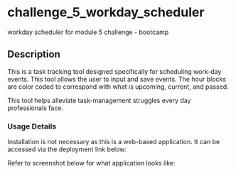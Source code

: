 # challenge_5_workday_scheduler
workday scheduler for module 5 challenge - bootcamp

## Description
This is a task tracking tool designed specifically for scheduling work-day events. This tool allows the user to input and save events. The hour blocks are color coded to correspond with what is upcoming, current, and passed.

This tool helps alleviate task-management struggles every day professionals face.

### Usage Details
Installation is not necessary as this is a web-based application. It can be accessed via the deployment link below:

<LINK>
  
 Refer to screenshot below for what application looks like:
  
  
